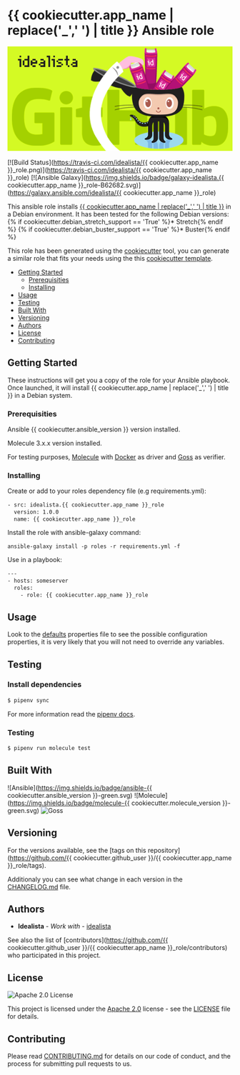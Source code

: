 # {{ cookiecutter.app_name | replace('_',' ') | title }} Ansible role
![Logo](logo.gif)

[![Build Status](https://travis-ci.com/idealista/{{ cookiecutter.app_name }}_role.png)](https://travis-ci.com/idealista/{{ cookiecutter.app_name }}_role)
[![Ansible Galaxy](https://img.shields.io/badge/galaxy-idealista.{{ cookiecutter.app_name }}_role-B62682.svg)](https://galaxy.ansible.com/idealista/{{ cookiecutter.app_name }}_role)



This ansible role installs [{{ cookiecutter.app_name | replace('_',' ') | title }}](APP_URL_HERE) in a Debian environment. It has been tested for the following Debian versions:
{% if cookiecutter.debian_stretch_support == 'True' %}* Stretch{% endif %}
{% if cookiecutter.debian_buster_support == 'True' %}* Buster{% endif %}

This role has been generated using the [cookiecutter](https://github.com/cookiecutter/cookiecutter) tool, you can generate a similar role that fits your needs using the this [cookiecutter template](https://github.com/idealista/cookiecutter-ansible-role).

- [Getting Started](#getting-started)
	- [Prerequisities](#prerequisities)
	- [Installing](#installing)
- [Usage](#usage)
- [Testing](#testing)
- [Built With](#built-with)
- [Versioning](#versioning)
- [Authors](#authors)
- [License](#license)
- [Contributing](#contributing)

## Getting Started
These instructions will get you a copy of the role for your Ansible playbook. Once launched, it will install {{ cookiecutter.app_name | replace('_',' ') | title }} in a Debian system.

### Prerequisities

Ansible {{ cookiecutter.ansible_version }} version installed.

Molecule 3.x.x version installed.

For testing purposes, [Molecule](https://molecule.readthedocs.io/) with [Docker](https://www.docker.com/) as driver and [Goss](https://github.com/aelsabbahy/goss) as verifier.

### Installing

Create or add to your roles dependency file (e.g requirements.yml):

```
- src: idealista.{{ cookiecutter.app_name }}_role
  version: 1.0.0
  name: {{ cookiecutter.app_name }}_role
```

Install the role with ansible-galaxy command:

```
ansible-galaxy install -p roles -r requirements.yml -f
```

Use in a playbook:

```
---
- hosts: someserver
  roles:
    - role: {{ cookiecutter.app_name }}_role
```

## Usage

Look to the [defaults](defaults/main.yml) properties file to see the possible configuration properties, it is very likely that you will not need to override any variables.


## Testing

### Install dependencies

```sh
$ pipenv sync
```

For more information read the [pipenv docs](ipenv-fork.readthedocs.io/en/latest/).

### Testing

```sh
$ pipenv run molecule test 
```

## Built With

![Ansible](https://img.shields.io/badge/ansible-{{ cookiecutter.ansible_version }}-green.svg)
![Molecule](https://img.shields.io/badge/molecule-{{ cookiecutter.molecule_version }}-green.svg)
![Goss](https://img.shields.io/badge/goss-0.3.14-green.svg)

## Versioning

For the versions available, see the [tags on this repository](https://github.com/{{ cookiecutter.github_user }}/{{ cookiecutter.app_name }}_role/tags).

Additionaly you can see what change in each version in the [CHANGELOG.md](CHANGELOG.md) file.

## Authors

* **Idealista** - *Work with* - [idealista](https://github.com/idealista)

See also the list of [contributors](https://github.com/{{ cookiecutter.github_user }}/{{ cookiecutter.app_name }}_role/contributors) who participated in this project.

## License

![Apache 2.0 License](https://img.shields.io/hexpm/l/plug.svg)

This project is licensed under the [Apache 2.0](https://www.apache.org/licenses/LICENSE-2.0) license - see the [LICENSE](LICENSE) file for details.

## Contributing

Please read [CONTRIBUTING.md](.github/CONTRIBUTING.md) for details on our code of conduct, and the process for submitting pull requests to us.
